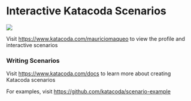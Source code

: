 # Interactive Katacoda Scenarios

[![](http://shields.katacoda.com/katacoda/mauriciomaqueo/count.svg)](https://www.katacoda.com/mauriciomaqueo "Get your profile on Katacoda.com")

Visit https://www.katacoda.com/mauriciomaqueo to view the profile and interactive scenarios

### Writing Scenarios
Visit https://www.katacoda.com/docs to learn more about creating Katacoda scenarios

For examples, visit https://github.com/katacoda/scenario-example
